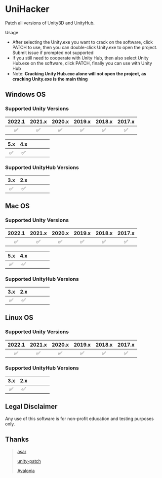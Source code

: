 # UniHacker
Patch all versions of Unity3D and UnityHub. 

Usage

* After selecting the Unity.exe you want to crack on the software, click PATCH to use, then you can double-click Unity.exe to open the project. Submit issue if prompted not supported
* If you still need to cooperate with Unity Hub, then also select Unity Hub.exe on the software, click PATCH, finally you can use with Unity Hub
* Note: **Cracking Unity Hub.exe alone will not open the project, as cracking Unity.exe is the main thing**

## Windows OS

### Supported Unity Versions

|       2022.1       |       2021.x       |       2020.x       |       2019.x       |       2018.x       |       2017.x       |
| :----------------: | :----------------: | :----------------: | :----------------: | :----------------: | :----------------: |
| :white_check_mark: | :white_check_mark: | :white_check_mark: | :white_check_mark: | :white_check_mark: | :white_check_mark: |

|        5.x         |        4.x         |      |      |      |      |
| :----------------: | :----------------: | ---- | ---- | ---- | ---- |
| :white_check_mark: | :white_check_mark: |      |      |      |      |

### Supported UnityHub Versions

|        3.x         |        2.x         |      |      |      |      |
| :----------------: | :----------------: | ---- | ---- | ---- | ---- |
| :white_check_mark: | :white_check_mark: |      |      |      |      |

## Mac OS

### Supported Unity Versions

|       2022.1       |       2021.x       |       2020.x       |       2019.x       |       2018.x       |       2017.x       |
| :----------------: | :----------------: | :----------------: | :----------------: | :----------------: | :----------------: |
| :white_check_mark: | :white_check_mark: | :white_check_mark: | :white_check_mark: | :white_check_mark: | :white_check_mark: |

|        5.x         |        4.x         |      |      |      |      |
| :----------------: | :----------------: | ---- | ---- | ---- | ---- |
| :white_check_mark: | :white_check_mark: |      |      |      |      |

### Supported UnityHub Versions

|        3.x         |        2.x         |      |      |      |      |
| :----------------: | :----------------: | ---- | ---- | ---- | ---- |
| :white_check_mark: | :white_check_mark: |      |      |      |      |

## Linux OS

### Supported Unity Versions

|       2022.1       |       2021.x       |       2020.x       |       2019.x       |       2018.x       |       2017.x       |
| :----------------: | :----------------: | :----------------: | :----------------: | :----------------: | :----------------: |
| :white_check_mark: | :white_check_mark: | :white_check_mark: | :white_check_mark: | :white_check_mark: | :white_check_mark: |

### Supported UnityHub Versions

|        3.x         |        2.x         |      |      |      |      |
| :----------------: | :----------------: | ---- | ---- | ---- | ---- |
| :white_check_mark: | :white_check_mark: |      |      |      |      |

## Legal Disclaimer

Any use of this software is for non-profit education and testing purposes only.

## Thanks

> [asar](https://github.com/Jiiks/asar.net)
>
> [unity-patch](https://github.com/aevitas/unity-patch)
>
> [Avalonia](https://github.com/AvaloniaUI/Avalonia)
